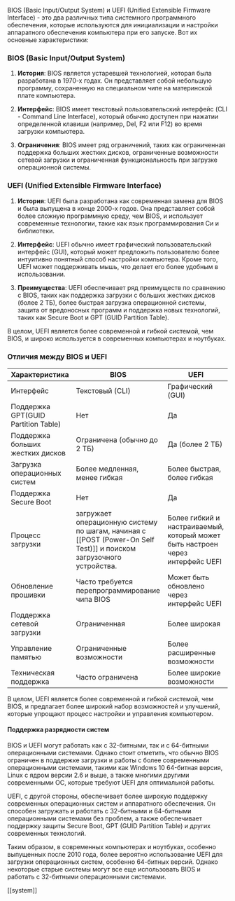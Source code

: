BIOS (Basic Input/Output System) и UEFI (Unified Extensible Firmware Interface) - это два различных типа системного программного обеспечения, которые используются для инициализации и настройки аппаратного обеспечения компьютера при его запуске. Вот их основные характеристики:

### BIOS (Basic Input/Output System)

1. **История**: BIOS является устаревшей технологией, которая была разработана в 1970-х годах. Он представляет собой небольшую программу, сохраненную на специальном чипе на материнской плате компьютера.
    
2. **Интерфейс**: BIOS имеет текстовый пользовательский интерфейс (CLI - Command Line Interface), который обычно доступен при нажатии определенной клавиши (например, Del, F2 или F12) во время загрузки компьютера.
    
3. **Ограничения**: BIOS имеет ряд ограничений, таких как ограниченная поддержка больших жестких дисков, ограниченные возможности сетевой загрузки и ограниченная функциональность при загрузке операционной системы.
    

### UEFI (Unified Extensible Firmware Interface)

1. **История**: UEFI была разработана как современная замена для BIOS и была выпущена в конце 2000-х годов. Она представляет собой более сложную программную среду, чем BIOS, и использует современные технологии, такие как язык программирования Си и библиотеки.
    
2. **Интерфейс**: UEFI обычно имеет графический пользовательский интерфейс (GUI), который может предложить пользователю более интуитивно понятный способ настройки компьютера. Кроме того, UEFI может поддерживать мышь, что делает его более удобным в использовании.
    
3. **Преимущества**: UEFI обеспечивает ряд преимуществ по сравнению с BIOS, таких как поддержка загрузки с больших жестких дисков (более 2 ТБ), более быстрая загрузка операционной системы, защита от вредоносных программ и поддержка новых технологий, таких как Secure Boot и GPT (GUID Partition Table).
    

В целом, UEFI является более современной и гибкой системой, чем BIOS, и широко используется в современных компьютерах и ноутбуках.

### Отличия между BIOS и UEFI

| Характеристика                      | BIOS                                                                                                                | UEFI                                                                           |
| ----------------------------------- | ------------------------------------------------------------------------------------------------------------------- | ------------------------------------------------------------------------------ |
| Интерфейс                           | Текстовый (CLI)                                                                                                     | Графический (GUI)                                                              |
| Поддержка GPT(GUID Partition Table) | Нет                                                                                                                 | Да                                                                             |
| Поддержка больших жестких дисков    | Ограничена (обычно до 2 ТБ)                                                                                         | Да (более 2 ТБ)                                                                |
| Загрузка операционных систем        | Более медленная, менее гибкая                                                                                       | Более быстрая, более гибкая                                                    |
| Поддержка Secure Boot               | Нет                                                                                                                 | Да                                                                             |
| Процесс загрузки                    | загружает операционную систему по шагам, начиная с [[POST (Power-On Self Test)]] и поиском загрузочного устройства. | Более гибкий и настраиваемый, который может быть настроен через интерфейс UEFI |
| Обновление прошивки                 | Часто требуется перепрограммирование чипа BIOS                                                                      | Может быть обновлено через интерфейс UEFI                                      |
| Поддержка сетевой загрузки          | Ограниченная                                                                                                        | Более широкая                                                                  |
| Управление памятью                  | Ограниченные возможности                                                                                            | Более расширенные возможности                                                  |
| Техническая поддержка               | Часто ограничена                                                                                                    | Более широкие возможности                                                      |

В целом, UEFI является более современной и гибкой системой, чем BIOS, и предлагает более широкий набор возможностей и улучшений, которые упрощают процесс настройки и управления компьютером.

#### Поддержка разрядности систем
BIOS и UEFI могут работать как с 32-битными, так и с 64-битными операционными системами. Однако стоит отметить, что обычно BIOS ограничен в поддержке загрузки и работы с более современными операционными системами, такими как Windows 10 64-битная версия, Linux с ядром версии 2.6 и выше, а также многими другими современными ОС, которые требуют UEFI для оптимальной работы.

UEFI, с другой стороны, обеспечивает более широкую поддержку современных операционных систем и аппаратного обеспечения. Он способен загружать и работать с 32-битными и 64-битными операционными системами без проблем, а также обеспечивает поддержку защиты Secure Boot, GPT (GUID Partition Table) и других современных технологий.

Таким образом, в современных компьютерах и ноутбуках, особенно выпущенных после 2010 года, более вероятно использование UEFI для загрузки операционных систем, особенно 64-битных версий. Однако некоторые старые системы могут все еще использовать BIOS и работать с 32-битными операционными системами.




[[system]]